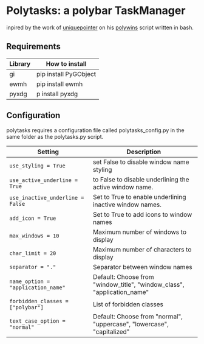 # Polytasks: a polybar TaskManager

inpired by the work of [uniquepointer](https://github.com/uniquepointer) on his [polywins](https://github.com/uniquepointer/polywins) script written in bash.

## Requirements
| Library | How to install |
| --- | --- |
| gi | pip install PyGObject |
| ewmh | pip install ewmh |
| pyxdg | p install pyxdg |


## Configuration

polytasks requires a configuration file called polytasks_config.py in the same folder as the polytasks.py script.


| Setting | Description |
| --- | --- |
| `use_styling = True` | set False to disable window name styling |
| `use_active_underline = True` |  to False to disable underlining the active window name. |
| `use_inactive_underline = False` | Set to True to enable underlining inactive window names. |
| `add_icon = True` | Set to True to add icons to window names |
| `max_windows = 10` | Maximum number of windows to display |
| `char_limit = 20` | Maximum number of characters to display |
| `separator = "."` | Separator between window names |
| `name_option = "application_name"` | Default: Choose from "window_title", "window_class", "application_name" |
| `forbidden_classes = ["polybar"]` | List of forbidden classes
| `text_case_option = "normal"` | Default: Choose from "normal", "uppercase", "lowercase", "capitalized" |
